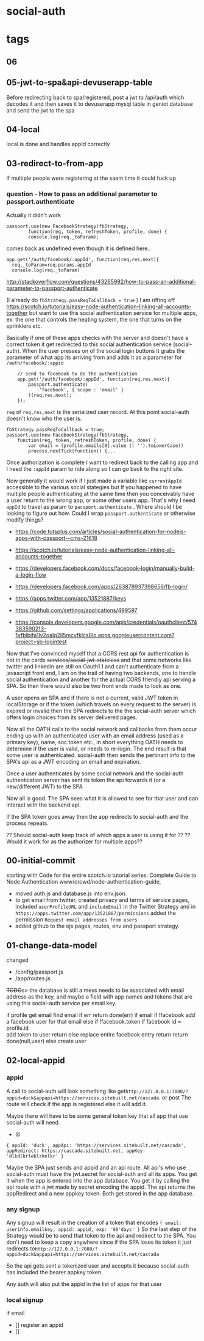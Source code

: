 # social-auth
# tags
## 06
## 05-jwt-to-spa&api-devuserapp-table
Before redirecting back to spa/registered, post a jwt to /api/auth which decodes it and then saves it to devuserapp  mysql table in geniot database and send the jwt to the spa
## 04-local
local is done and handles appId correctly
## 03-redirect-to-from-app
If multiple people were registering at the saem time it could fuck up
### question - How to pass an additional parameter to passport.authenticate
Actually it didn't work

    passport.use(new FacebookStrategy(fbStrategy,
            function(req, token, refreshToken, profile, done) {
            console.log(req._toParam);

comes back as undefined even though it is defined here..

    app.get('/auth/facebook/:appId', function(req,res,next){
      req._toParam=req.params.appId
      console.log(req._toParam)            


http://stackoverflow.com/questions/43265992/how-to-pass-an-additional-parameter-to-passport-authenticate

(I already do `fbStrategy.passReqToCallback = true` ) I am riffing off 
https://scotch.io/tutorials/easy-node-authentication-linking-all-accounts-together but want to use this social authentication service for multiple apps, ex: the one that controls the heating system, the one that turns on the sprinklers etc.

Basically if one of these apps checks with the server and doesn't have a correct token it get redirected to this social authentication service (social-auth). When the user presses on of the social login buttons it grabs the parameter of what app its arriving from and adds it as a parameter for `/auth/facebook/:appid`

        // send to facebook to do the authentication
        app.get('/auth/facebook/:appId', function(req,res,next){
            passport.authenticate(
                'facebook', { scope : 'email' }
            )(req,res,next);
        });

`req` of `req,res,next` is the serialized user record. At this point social-auth doesn't know who the user is. 


    fbStrategy.passReqToCallback = true;  
    passport.use(new FacebookStrategy(fbStrategy,
        function(req, token, refreshToken, profile, done) {
            var email = (profile.emails[0].value || '').toLowerCase()     
            process.nextTick(function() {...

Once authorization is complete I want to redirect back to the calling app and I need the `:appId` param to ride along so I can go back to the right site.

Now generally it would work if I just made a variable like `currentAppId` accessible to the various social stategies but If you happened to have multiple people authenticating at the same time then you conceivably have a user return to the wrong app, or some other users app. That's why I need `appId` to travel as param to `passport.authenticate` . Where should I be looking to figure out how. Could I wrap `passport.authenticate` or otherwise modify things?

- https://code.tutsplus.com/articles/social-authentication-for-nodejs-apps-with-passport--cms-21618
- https://scotch.io/tutorials/easy-node-authentication-linking-all-accounts-together
- https://developers.facebook.com/docs/facebook-login/manually-build-a-login-flow


- https://developers.facebook.com/apps/263878937398656/fb-login/
- https://apps.twitter.com/app/13521887/keys
- https://github.com/settings/applications/499597
- https://console.developers.google.com/apis/credentials/oauthclient/574383590213-1vfblbifa1lv2oalq2jl5mcvfklcs8lo.apps.googleusercontent.com?project=sb-logintest

Now that I've convinced myself that a CORS rest api for authentication is not in the cards <s>services/social-jwt-stateless</s> and that some networks like twitter and linkedin are still on Oauth1.1 and can't authenticate from a javascript front end, I am on the trail of having two backends, one to handle social authentication and another for the actual CORS friendly api serving a SPA. So then there would also be two front ends made to look as one. 

A user opens an SPA and if there is not a current, valid JWT token in localStorage or if the token (which travels on every request to the server) is expired or invalid then the SPA redirects to the the social-auth server which offers login choices from its server delivered pages. 

Now all the OATH calls to the social network and callbacks from them occur ending up with an authenticated user with an email address (used as a primary key), name, soc.token etc., in short everything OATH needs to determine if the user is valid, or needs to re-login. The end result is that some user is authenticated. social-auth then sends the pertinant info to the SPA's api as a JWT encoding an email and expiration.  

Once a user authenticates by some social network and the social-auth authentication server has sent its token the api forwards it (or a new/different JWT) to the SPA

Now all is good. The SPA sees what it is allowed to see for that user and can interact with the backend api.

If the SPA token goes away then the app redirects to social-auth and the process repeats.

?? Should social-auth keep track of which apps a user is using it for ??
?? Would it work for as the authorizer for multiple apps??

## 00-initial-commit
starting with Code for the entire scotch.io tutorial series: Complete Guide to Node Authentication  www/crowd/node-authentication-guide, 

- moved auth.js and database.js into env.json.
- to get email from twitter, created privacy and terms of service pages, included `userProfileURL` and `includeEmail` in the Twitter Strategy and in `https://apps.twitter.com/app/13521887/permissions` added the permission `Request email addresses from users`
- added github to the ejs pages, routes, env and passport strategy.

## 01-change-data-model
changed

- /config/passport.js
- /app/routes.js

<s>TODO</s>s>
the database is still a mess needs to be associated with email address as the key, and maybe a field with app names and tokens that are using this social-auth service per email key.

if profile
    get email
    find email if err return done(err)
    if email
        if !facebook add a facebook user for that email 
        else if !facebook.token
            if facebook id = profile.id               
                add token to user return 
            else replace entire facebook entry return
        return done(null,user)
    else create user           

## 02-local-appid
### appid


A call to social-auth will look something like get`http://127.0.0.1:7080/?appid=duck&appapi=https://services.sitebuilt.net/cascada`. or post The route will check if the app is registered else it will add it. 

Maybe there will have to be some general token key that all app that use social-auth will need.

- [x]
`{
    appId: 'duck',
    appApi: 'https://services.sitebuilt.net/cascada',
    appRedirect: https://cascada.sitebuilt.net,
    appKey:  'dlkdlkrleklrkelkr'
}`

Maybe the SPA just sends and appid and an api route. All api's who use social-auth must have the jwt.secret for social-auth and all its apps. You get it when the app is entered into the app database. You get it by calling the api route with a jwt made by secret encoding the appid. The api returns the appRedirect and a new appkey token. Both get stored in the app database.


### any signup 
Any signup will result in the creation of a token that encodes
`{
    email: userinfo.emailkey,
    appid: appid,
    exp: '90'days'
}`
So the last step of the Strategy would be to send that token to the api and redirect to the SPA. You don't need to keep a copy anywhere since if the SPA loses its token it just redirects to`http://127.0.0.1:7080/?appid=duck&appapi=https://services.sitebuilt.net/cascada`

So the api gets sent a tokenized user and accepts it because social-auth has included the bearer appkey token.

Any auth will also put the appid in the list of apps for that user

### local signup

if email

- [] register an appid
- [] 